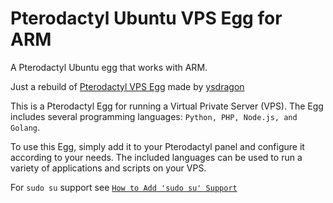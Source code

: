 # Pterodactyl Ubuntu VPS Egg for ARM
A Pterodactyl Ubuntu egg that works with ARM.

Just a rebuild of [Pterodactyl VPS Egg](https://github.com/ysdragon/Pterodactyl-VPS-Egg) made by [ysdragon](https://github.com/ysdragon)

This is a Pterodactyl Egg for running a Virtual Private Server (VPS). The Egg includes several programming languages: `Python, PHP, Node.js, and Golang`. 

To use this Egg, simply add it to your Pterodactyl panel and configure it according to your needs. The included languages can be used to run a variety of applications and scripts on your VPS.

For `sudo su` support see [`How to Add 'sudo su' Support`](https://github.com/ysdragon/Pterodactyl-VPS-Egg#how-to-add-sudo-su-support)
